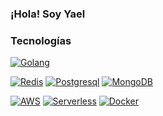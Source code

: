 ### ¡Hola! Soy Yael

### Tecnologías

[![Golang](https://img.shields.io/badge/-Golang-000?&logo=Go&logoColor=ffffff)](https://go.dev/)

[![Redis](https://img.shields.io/badge/-Redis-000?&logo=Redis&logoColor=ffffff)](https://redis.io/)
[![Postgresql](https://img.shields.io/badge/-Postgresql-000?&logo=postgresql&logoColor=ffffff)](https://www.postgresql.org/)
[![MongoDB](https://img.shields.io/badge/-MongoDb-000?&logo=mongodb&logoColor=ffffff)](https://www.mongodb.com/)

[![AWS](http://img.shields.io/badge/-AWS-232F3E?style=flat-square&logo=amazon-aws&logoColor=ffffff)](https://aws.amazon.com/)
[![Serverless](http://img.shields.io/badge/-Serverless-E2231A?style=flat-square&logo=serverless&logoColor=ffffff)](https://aws.amazon.com/lambda/)
[![Docker](http://img.shields.io/badge/-Docker-2496ED?style=flat-square&logo=docker&logoColor=ffffff)](https://www.docker.com/)
